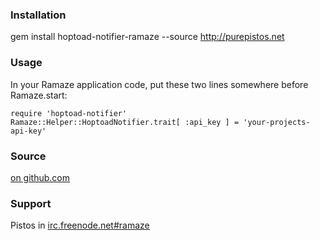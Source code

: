### Installation

gem install hoptoad-notifier-ramaze --source http://purepistos.net

### Usage

In your Ramaze application code, put these two lines somewhere before Ramaze.start:

    require 'hoptoad-notifier'
    Ramaze::Helper::HoptoadNotifier.trait[ :api_key ] = 'your-projects-api-key'

### Source

[on github.com](http://github.com/Pistos/hoptoad-notifier-ramaze)

### Support

Pistos in [irc.freenode.net#ramaze](http://mibbit.com/?server=irc.freenode.net&channel=%23ramaze)

